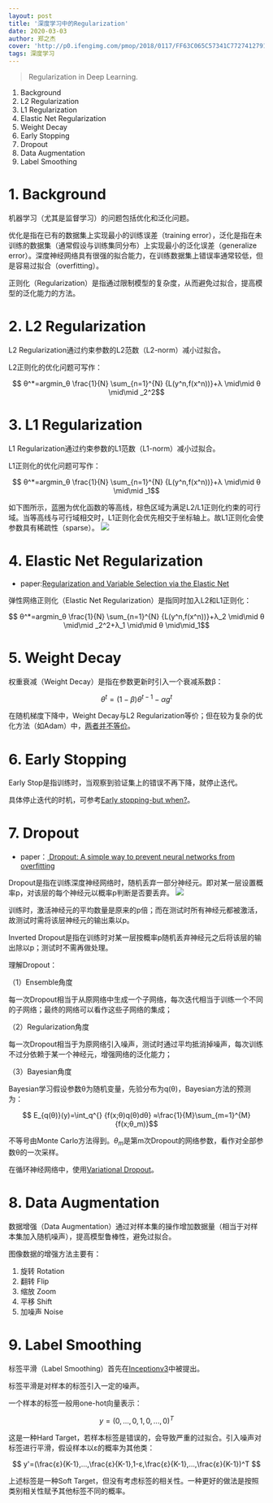 ```yaml
---
layout: post
title: '深度学习中的Regularization'
date: 2020-03-03
author: 郑之杰
cover: 'http://p0.ifengimg.com/pmop/2018/0117/FF63C065C57341C7727412791090885E7EB230BD_size23_w900_h375.jpeg'
tags: 深度学习
---
```


> Regularization in Deep Learning.

1. Background
2. L2 Regularization
3. L1 Regularization
4. Elastic Net Regularization
5. Weight Decay
6. Early Stopping
7. Dropout
8. Data Augmentation
9. Label Smoothing


# 1. Background
机器学习（尤其是监督学习）的问题包括优化和泛化问题。

优化是指在已有的数据集上实现最小的训练误差（training error），泛化是指在未训练的数据集（通常假设与训练集同分布）上实现最小的泛化误差（generalize error）。深度神经网络具有很强的拟合能力，在训练数据集上错误率通常较低，但是容易过拟合（overfitting）。

正则化（Regularization）是指通过限制模型的复杂度，从而避免过拟合，提高模型的泛化能力的方法。

# 2. L2 Regularization
L2 Regularization通过约束参数的L2范数（L2-norm）减小过拟合。

L2正则化的优化问题可写作：

$$ θ^*=argmin_θ \frac{1}{N} \sum_{n=1}^{N} {L(y^n,f(x^n))}+λ \mid\mid θ \mid\mid _2^2$$

# 3. L1 Regularization
L1 Regularization通过约束参数的L1范数（L1-norm）减小过拟合。

L1正则化的优化问题可写作：

$$ θ^*=argmin_θ \frac{1}{N} \sum_{n=1}^{N} {L(y^n,f(x^n))}+λ \mid\mid θ \mid\mid _1$$

如下图所示，蓝圈为优化函数的等高线，棕色区域为满足L2/L1正则化约束的可行域。当等高线与可行域相交时，L1正则化会优先相交于坐标轴上。故L1正则化会使参数具有稀疏性（sparse）。
![](https://charlesliuyx.github.io/2017/10/03/%E3%80%90%E7%9B%B4%E8%A7%82%E8%AF%A6%E8%A7%A3%E3%80%91%E4%BB%80%E4%B9%88%E6%98%AF%E6%AD%A3%E5%88%99%E5%8C%96/Dq2.png)

# 4. Elastic Net Regularization
- paper:[Regularization and Variable Selection via the Elastic Net](https://www.jstor.org/stable/3647580)

弹性网络正则化（Elastic Net Regularization）是指同时加入L2和L1正则化：

$$ θ^*=argmin_θ \frac{1}{N} \sum_{n=1}^{N} {L(y^n,f(x^n))}+λ_2 \mid\mid θ \mid\mid _2^2+λ_1 \mid\mid θ \mid\mid_1$$

# 5. Weight Decay
权重衰减（Weight Decay）是指在参数更新时引入一个衰减系数β：

$$ θ^t=(1-β)θ^{t-1}-αg^t $$

在随机梯度下降中，Weight Decay与L2 Regularization等价；但在较为复杂的优化方法（如Adam）中，[两者并不等价](https://arxiv.org/abs/1711.05101v1)。

# 6. Early Stopping
Early Stop是指训练时，当观察到验证集上的错误不再下降，就停止迭代。

具体停止迭代的时机，可参考[Early stopping-but when?](https://link.springer.com/chapter/10.1007/978-3-642-35289-8_5)。

# 7. Dropout
- paper：[ Dropout: A simple way to prevent neural networks from overfitting](http://jmlr.org/papers/v15/srivastava14a.html)

Dropout是指在训练深度神经网络时，随机丢弃一部分神经元。即对某一层设置概率p，对该层的每个神经元以概率p判断是否要丢弃。
![](https://pic.downk.cc/item/5e7de4c1504f4bcb04745d05.png)

训练时，激活神经元的平均数量是原来的p倍；而在测试时所有神经元都被激活，故测试时需将该层神经元的输出乘以p。

Inverted Dropout是指在训练时对某一层按概率p随机丢弃神经元之后将该层的输出除以p；测试时不需再做处理。

理解Dropout：

（1）Ensemble角度

每一次Dropout相当于从原网络中生成一个子网络，每次迭代相当于训练一个不同的子网络；最终的网络可以看作这些子网络的集成；

（2）Regularization角度

每一次Dropout相当于为原网络引入噪声，测试时通过平均抵消掉噪声，每次训练不过分依赖于某一个神经元，增强网络的泛化能力；

（3）Bayesian角度

Bayesian学习假设参数θ为随机变量，先验分布为q(θ)，Bayesian方法的预测为：

$$ E_{q(θ)}(y)=\int_q^{} {f(x;θ)q(θ)dθ}
              ≈\frac{1}{M}\sum_{m=1}^{M} {f(x;θ_m)}$$
			  
不等号由Monte Carlo方法得到。$θ_m$是第m次Dropout的网络参数，看作对全部参数θ的一次采样。

在循环神经网络中，使用[Variational Dropout](https://arxiv.org/abs/1512.05287)。

# 8. Data Augmentation
数据增强（Data Augmentation）通过对样本集的操作增加数据量（相当于对样本集加入随机噪声），提高模型鲁棒性，避免过拟合。

图像数据的增强方法主要有：
1. 旋转 Rotation
2. 翻转 Flip
3. 缩放 Zoom
4. 平移 Shift
5. 加噪声 Noise

# 9. Label Smoothing
标签平滑（Label Smoothing）首先在[Inceptionv3](https://arxiv.org/abs/1512.00567)中被提出。

标签平滑是对样本的标签引入一定的噪声。

一个样本的标签一般用one-hot向量表示：

$$ y=(0,...,0,1,0,...,0)^T $$

这是一种Hard Target，若样本标签是错误的，会导致严重的过拟合。引入噪声对标签进行平滑，假设样本以ε的概率为其他类：

$$ y'=(\frac{ε}{K-1},...,\frac{ε}{K-1},1-ε,\frac{ε}{K-1},...,\frac{ε}{K-1})^T $$

上述标签是一种Soft Target，但没有考虑标签的相关性。一种更好的做法是按照类别相关性赋予其他标签不同的概率。
